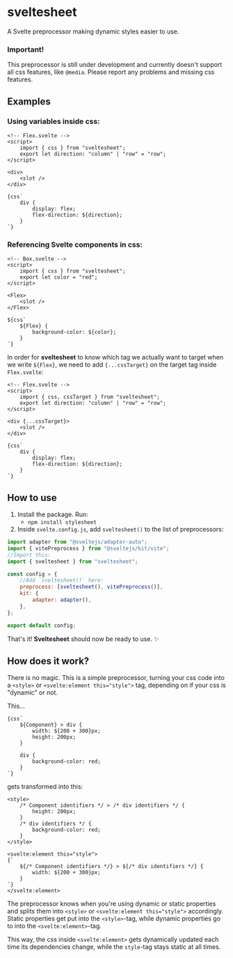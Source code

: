# sveltesheet

A Svelte preprocessor making dynamic styles easier to use.

### Important!

This preprocessor is still under development and currently doesn't support all css features, like `@media`. Please report any problems and missing css features.

## Examples

### Using variables inside css:

```svelte
<!-- Flex.svelte -->
<script>
    import { css } from "sveltesheet";
    export let direction: "column" | "row" = "row";
</script>

<div>
    <slot />
</div>

{css`
    div {
        display: flex;
        flex-direction: ${direction};
    }
`}
```

### Referencing Svelte components in css:

```svelte
<!-- Box.svelte -->
<script>
    import { css } from "sveltesheet";
    export let color = "red";
</script>

<Flex>
    <slot />
</Flex>

${css`
    ${Flex} {
        background-color: ${color};
    }
`}
```

In order for **sveltesheet** to know which tag we actually want to target when we write `${Flex}`, we need to add `{...cssTarget}` on the target tag inside `Flex.svelte`:

```svelte
<!-- Flex.svelte -->
<script>
    import { css, cssTarget } from "sveltesheet";
    export let direction: "column" | "row" = "row";
</script>

<div {...cssTarget}>
    <slot />
</div>

{css`
    div {
        display: flex;
        flex-direction: ${direction};
    }
`}
```

## How to use

1. Install the package. Run:
    - `npm install stylesheet`
2. Inside `svelte.config.js`, add `sveltesheet()` to the list of preprocessors:

```js
import adapter from "@sveltejs/adapter-auto";
import { vitePreprocess } from "@sveltejs/kit/vite";
//Import this:
import { sveltesheet } from "sveltesheet";

const config = {
	//Add `sveltesheet()` here:
	preprocess: [sveltesheet(), vitePreprocess()],
	kit: {
		adapter: adapter(),
	},
};

export default config;
```

That's it! **Sveltesheet** should now be ready to use. ✨

## How does it work?

There is no magic. This is a simple preprocessor, turning your css code into a `<style>` or `<svelte:element this="style">` tag, depending on if your css is "dynamic" or not.

This...

```svelte
{css`
    ${Component} > div {
        width: ${200 + 300}px;
        height: 200px;
    }

    div {
        background-color: red;
    }
`}
```

gets transformed into this:

```svelte
<style>
    /* Component identifiers */ > /* div identifiers */ {
        height: 200px;
    }
    /* div identifiers */ {
        background-color: red;
    }
</style>

<svelte:element this="style">
{`
    ${/* Component identifiers */} > ${/* div identifiers */} {
        width: ${200 + 300}px;
    }
`}
</svelte:element>
```

The preprocessor knows when you're using dynamic or static properties and splits them into `<style>` or `<svelte:element this="style">` accordingly. Static properties get put into the `<style>`-tag, while dynamic properties go to into the `<svelte:element>`-tag.

This way, the css inside `<svelte:element>` gets dynamically updated each time its dependencies change, while the `style`-tag stays static at all times.
